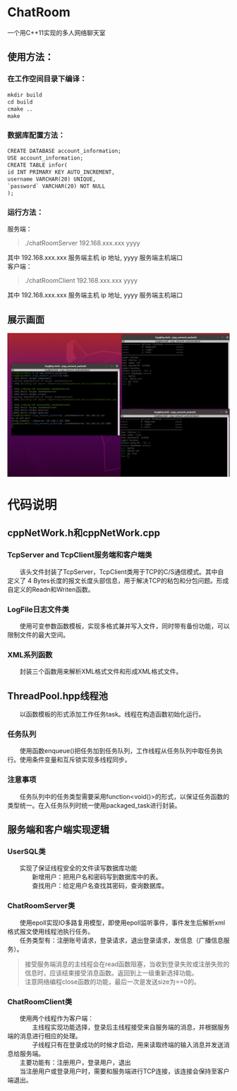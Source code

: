 # ChatRoom  
一个用C++11实现的多人网络聊天室

## 使用方法：
### 在工作空间目录下编译： 
```
mkdir build  
cd build  
cmake ..  
make
```
### 数据库配置方法：
```
CREATE DATABASE account_information;
USE account_information;
CREATE TABLE infor(
id INT PRIMARY KEY AUTO_INCREMENT,
username VARCHAR(20) UNIQUE,
`password` VARCHAR(20) NOT NULL
);
```
### 运行方法：  
服务端：  
  >./chatRoomServer 192.168.xxx.xxx yyyy  
  >
  其中 192.168.xxx.xxx 服务端主机 ip 地址, yyyy 服务端主机端口  
客户端：  
  >./chatRoomClient 192.168.xxx.xxx yyyy  
  >
  其中 192.168.xxx.xxx 服务端主机 ip 地址, yyyy 服务端主机端口  
## 展示画面
![github](https://github.com/lizyzzz/ChatRoom/blob/main/Show.jpg)
# 代码说明
## cppNetWork.h和cppNetWork.cpp
### TcpServer and TcpClient服务端和客户端类
&emsp;&emsp;该头文件封装了TcpServer，TcpClient类用于TCP的C/S通信模式。其中自定义了 4 Bytes长度的报文长度头部信息，用于解决TCP的粘包和分包问题。形成自定义的Readn和Writen函数。
### LogFile日志文件类
&emsp;&emsp;使用可变参数函数模板，实现多格式兼并写入文件，同时带有备份功能，可以限制文件的最大空间。
### XML系列函数
&emsp;&emsp;封装三个函数用来解析XML格式文件和形成XML格式文件。
## ThreadPool.hpp线程池
&emsp;&emsp;以函数模板的形式添加工作任务task。线程在构造函数初始化运行。
### 任务队列
&emsp;&emsp;使用函数enqueue()把任务加到任务队列，工作线程从任务队列中取任务执行。使用条件变量和互斥锁实现多线程同步。
### 注意事项
&emsp;&emsp;任务队列中的任务类型需要采用function<void()>的形式，以保证任务函数的类型统一。在入任务队列时统一使用packaged_task进行封装。
## 服务端和客户端实现逻辑
### UserSQL类
&emsp;&emsp;实现了保证线程安全的文件读写数据库功能  
&emsp;&emsp;&emsp;&emsp;新增用户：把用户名和密码写到数据库中的表。  
&emsp;&emsp;&emsp;&emsp;查找用户：给定用户名查找其密码，查询数据库。
### ChatRoomServer类
&emsp;&emsp;使用epoll实现IO多路复用模型，即使用epoll监听事件，事件发生后解析xml格式报文使用线程池执行任务。  
&emsp;&emsp;任务类型有：注册账号请求，登录请求，退出登录请求，发信息（广播信息服务）。  
>接受服务端消息的主线程会在read函数阻塞，当收到登录失败或注册失败的信息时，应该结束接受消息函数。返回到上一级重新选择功能。  
>注意网络编程close函数的功能，最后一次是发送size为==0的。
### ChatRoomClient类
&emsp;&emsp;使用两个线程作为客户端：  
&emsp;&emsp;&emsp;&emsp;主线程实现功能选择，登录后主线程接受来自服务端的消息，并根据服务端的消息进行相应的处理。  
&emsp;&emsp;&emsp;&emsp;子线程只有在登录成功的时候才启动，用来读取终端的输入消息并发送消息给服务端。  
&emsp;&emsp;主要功能有：注册用户，登录用户，退出  
&emsp;&emsp;当注册用户或登录用户时，需要和服务端进行TCP连接，该连接会保持至客户端退出。
